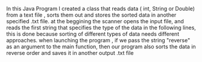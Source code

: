 In this Java Program I created a class that reads data ( int, String or Double) from a text file , sorts them out and stores the sorted data in another specified .txt file.
at the beggining the scanner opens the input file, and reads the first string that specifies the type of the data in the following lines,
this is done because sorting of different types of data needs different approaches.
when launching the program , if we pass the string "reverse" as an argument to the main function, 
then our program also sorts the data in reverse order and saves it in another output .txt file 
